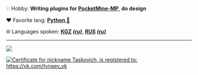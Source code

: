 💡 Hobby: **Writing plugins for [PocketMine-MP](https://github.com/pmmp/PocketMine-MP)**, **do design**

♥️ Favorite lang: **[Python 🐍](https://www.python.org/)**

🌐 Languages spoken: **[KGZ](https://en.wikipedia.org/wiki/Kyrgyz_language) *[(ru)](https://ru.wikipedia.org/wiki/%D0%9A%D0%B8%D1%80%D0%B3%D0%B8%D0%B7%D1%81%D0%BA%D0%B8%D0%B9_%D1%8F%D0%B7%D1%8B%D0%BA)***, **[RUS](https://en.m.wikipedia.org/wiki/Russian_language) *[(ru)](https://ru.wikipedia.org/wiki/%D0%A0%D1%83%D1%81%D1%81%D0%BA%D0%B8%D0%B9_%D1%8F%D0%B7%D1%8B%D0%BA)***
___

<a href="https://mynickname.com/id1806680">
  <img src="https://mynickname.com/forumt4/Taskovich.gif">
</a>

<a href="https://mynickname.com/id1806680"><img src="https://mynickname.com/img.php?id=1806680&sert=1" alt="Certificate for nickname Taskovich, is registered to: https://vk.com/tynaev_vk" border="0" /></a><br />
